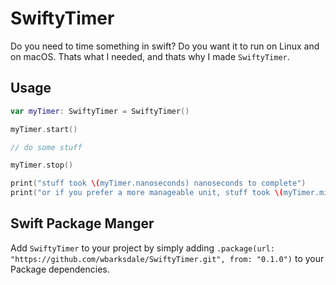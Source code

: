 # SwiftyTimer

Do you need to time something in swift? Do you want it to run on Linux and on macOS. Thats what I needed, and thats why I made `SwiftyTimer`.


## Usage

```swift
var myTimer: SwiftyTimer = SwiftyTimer()

myTimer.start()

// do some stuff

myTimer.stop()

print("stuff took \(myTimer.nanoseconds) nanoseconds to complete")
print("or if you prefer a more manageable unit, stuff took \(myTimer.milliseconds) milliseconds to complete")
```

## Swift Package Manger

Add `SwiftyTimer` to your project by simply adding `.package(url: "https://github.com/wbarksdale/SwiftyTimer.git", from: "0.1.0")` to your Package dependencies.
